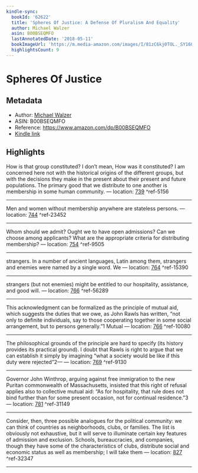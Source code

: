 ```yaml
---
kindle-sync:
  bookId: '62622'
  title: 'Spheres Of Justice: A Defense Of Pluralism And Equality'
  author: Michael Walzer
  asin: B00BSEQMFO
  lastAnnotatedDate: '2018-05-11'
  bookImageUrl: 'https://m.media-amazon.com/images/I/81zC6kj0TOL._SY160.jpg'
  highlightsCount: 9
---
```

# Spheres Of Justice
## Metadata
* Author: [Michael Walzer](https://www.amazon.comundefined)
* ASIN: B00BSEQMFO
* Reference: https://www.amazon.com/dp/B00BSEQMFO
* [Kindle link](kindle://book?action=open&asin=B00BSEQMFO)

## Highlights
How is that group constituted? I don’t mean, How was it constituted? I am concerned here not with the historical origins of the different groups, but with the decisions they make in the present about their present and future populations. The primary good that we distribute to one another is membership in some human community. — location: [739](kindle://book?action=open&asin=B00BSEQMFO&location=739) ^ref-5156

---
Men and women without membership anywhere are stateless persons. — location: [744](kindle://book?action=open&asin=B00BSEQMFO&location=744) ^ref-23452

---
Whom should we admit? Ought we to have open admissions? Can we choose among applicants? What are the appropriate criteria for distributing membership? — location: [754](kindle://book?action=open&asin=B00BSEQMFO&location=754) ^ref-9505

---
strangers. In a number of ancient languages, Latin among them, strangers and enemies were named by a single word. We — location: [764](kindle://book?action=open&asin=B00BSEQMFO&location=764) ^ref-15390

---
strangers (but not enemies) might be entitled to our hospitality, assistance, and good will. — location: [766](kindle://book?action=open&asin=B00BSEQMFO&location=766) ^ref-56289

---
This acknowledgment can be formalized as the principle of mutual aid, which suggests the duties that we owe, as John Rawls has written, “not only to definite individuals, say to those cooperating together in some social arrangement, but to persons generally.”1 Mutual — location: [766](kindle://book?action=open&asin=B00BSEQMFO&location=766) ^ref-10080

---
The philosophical grounds of the principle are hard to specify (its history provides its practical ground). I doubt that Rawls is right to argue that we can establish it simply by imagining “what a society would be like if this duty were rejected”2— — location: [769](kindle://book?action=open&asin=B00BSEQMFO&location=769) ^ref-9130

---
Governor John Winthrop, arguing against free immigration to the new Puritan commonwealth of Massachusetts, insisted that this right of refusal applies also to collective mutual aid: “As for hospitality, that rule does not bind further than for some present occasion, not for continual residence.”3 — location: [781](kindle://book?action=open&asin=B00BSEQMFO&location=781) ^ref-31149

---
Consider, then, three possible analogues for the political community: we can think of countries as neighborhoods, clubs, or families. The list is obviously not exhaustive, but it will serve to illuminate certain key features of admission and exclusion. Schools, bureaucracies, and companies, though they have some of the characteristics of clubs, distribute social and economic status as well as membership; I will take them — location: [827](kindle://book?action=open&asin=B00BSEQMFO&location=827) ^ref-32347

---
